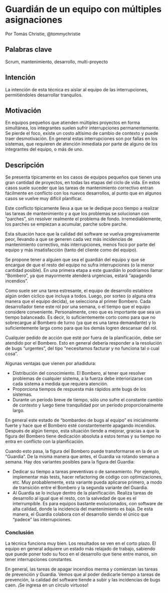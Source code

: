 # Guardián de un equipo con múltiples asignaciones

Por Tomás Christie, @tommychristie

## Palabras clave

Scrum, mantenimiento, desarrollo, multi-proyecto

## Intención

La intención de esta técnica es aislar al equipo de las interrupciones, permitiéndoles desarrollar tranquilos.

## Motivación

En equipos pequeños que atienden múltiples proyectos en forma simultánea, los integrantes suelen sufrir interrupciones permanentemente. Se pierde el foco, existe un costo altísimo de cambio de contexto y puede traer desmotivación. En general estas interrupciones son por fallas en los sistemas, que requieren de atención inmediata por parte de alguno de los integrantes del equipo, o más de uno.

## Descripción

Se presenta típicamente en los casos de equipos pequeños que tienen una gran cantidad de proyectos, en todas las etapas del ciclo de vida. En estos casos suele suceder que las tareas de mantenimiento correctivo entran fácilmente en conflicto con los nuevos desarrollos, al punto que en algunos casos se vuelve muy difícil planificar.

Este conflicto típicamente lleva a que se le dedique poco tiempo a realizar las tareas de mantenimiento y a que los problemas se solucionan con “parches”, sin resolver realmente el problema de fondo. Irremediablemente, los parches se empiezan a acumular, parche sobre parche.

Esta situación hace que la calidad del software se vuelva progresivamente peor, llevando a que se generen cada vez más incidencias de mantenimiento correctivo, más interrupciones, menos foco por parte del equipo y más insatisfacción (tanto del cliente como del equipo).

Se propone tener a alguien que sea el guardián del equipo y que se encargue de que el resto del equipo no sufra interrupciones (o la menor cantidad posible). En una primera etapa a este guardián lo podríamos llamar “Bombero”, ya que mayormente atenderá urgencias, estará “apagando incendios”.

Como suele ser una tarea estresante, el equipo de desarrollo establece algún orden cíclico que incluya a todos. Luego, por sorteo (o alguna otra manera que el equipo decida), se selecciona al primer Bombero. Cada desarrollador tiene este rol por una semana, o el tiempo que el equipo considere conveniente. Personalmente, creo que es importante que sea un tiempo balanceado. Es decir, lo suficientemente corto como para que no sobrecargue al Bombero de turno (ya que es una tarea demandante) y lo suficientemente larga como para que los demás logren descansar del rol.

Cualquier pedido de acción que esté por fuera de la planificación, debe ser atendido por el Bombero. Esto en general debería responder a la resolución de bugs “urgentes”, del tipo “necesitamos facturar y no funciona tal o cual cosa”.

Algunas ventajas que vienen por añadidura:

*   Distribución del conocimiento. El Bombero, al tener que resolver problemas de cualquier sistema, a la fuerza debe interiorizarse con cada sistema a medida que requiera atención.
*   Proporciona tiempos de respuesta más rápidos ante bugs de los sistemas.
*   Durante un período breve de tiempo, sólo uno sufre el constante cambio de contexto y luego tiene tranquilidad por un período proporcionalmente largo.

En general este estado de “bombardeo de bugs al equipo” es inicialmente fuerte y hace que el Bombero esté constantemente apagando incendios. Después de algún tiempo, esta situación tiende a mejorar, gracias a que la figura del Bombero tiene dedicación absoluta a estos temas y su tiempo no entra en conflicto con la planificación.

Cuando esto pasa, la figura del Bombero puede transformarse en la de un “Guardia”. De la misma manera que antes, el Guardia va rotando semana a semana. Hay dos variantes posibles para la figura del Guardia:

*   Dedicar su tiempo a tareas preventivas o de saneamiento. Por ejemplo, implementar más tests, hacer refactoring de código con optimizaciones, etc. Muy probablemente, esta variante pueda aplicarse primero, a modo de transición entre el Bombero y la segunda variante del Guardia.
*   Al Guardia se lo incluye dentro de la planificación. Realiza tareas de desarrollo al igual que el resto, con la salvedad de que es el interrumpible. Es para equipos bastante evolucionados, con software de alta calidad, donde la incidencia del mantenimiento es baja. De esta manera, el Guardia colabora con el desarrollo siendo el único que “padece” las interrupciones.

### Conclusión

La técnica funciona muy bien. Los resultados se ven en el corto plazo. El equipo en general adquiere un estado más relajado de trabajo, sabiendo que puede poner todo su foco en el desarrollo que tiene entre manos, sin tener interrupciones constantes.

En general, las tareas de apagar incendios merma y comienzan las tareas de prevención y Guardia. Vemos que al poder dedicarle tiempo a tareas de prevención, la calidad del software tiende a subir y las incidencias de bugs caen. ¡Se ingresa en un círculo virtuoso!